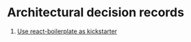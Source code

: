 # Architectural decision records

1. [Use react-boilerplate as kickstarter](./001-use-react-boilerplate.md)
